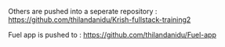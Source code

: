 Others are pushed into a seperate repository : https://github.com/thilandanidu/Krish-fullstack-training2

Fuel app is pushed to : https://github.com/thilandanidu/Fuel-app
